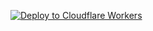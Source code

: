 [![Deploy to Cloudflare Workers](https://deploy.workers.cloudflare.com/button)](https://deploy.workers.cloudflare.com/?url=https://github.com/dendikusnandi/edgetunnel)
